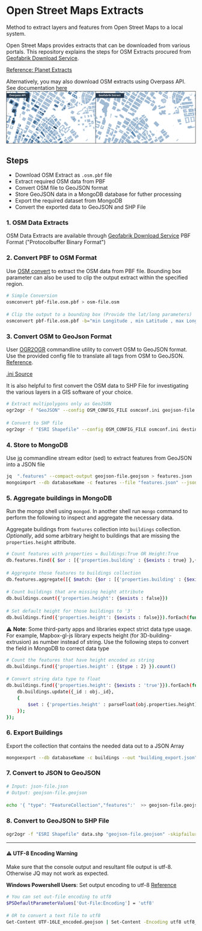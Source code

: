 # Open Street Maps Extracts
Method to extract layers and features from Open Street Maps to a local system.

Open Street Maps provides extracts that can be downloaded from various portals. This repository explains the steps for OSM Extracts procured from [Geofabrik Download Service](http://download.geofabrik.de/).

[Reference: Planet Extracts](http://wiki.openstreetmap.org/wiki/Planet.osm)

Alternatively, you may also download OSM extracts using Overpass API. See documentation [here](https://github.com/UrbanSystemsLab/OverpassAPI-OSM-Extracts)
![overpass-vs-geofabrik](img/overpass-geofabrik.jpg)

## Steps
- Download OSM Extract as `.osm.pbf` file
- Extract required OSM data from PBF
- Convert OSM file to GeoJSON format
- Store GeoJSON data in a MongoDB database for futher processing
- Export the required dataset from MongoDB
- Convert the exported data to GeoJSON and SHP File

### 1. OSM Data Extracts
OSM Data Extracts are available through [Geofabrik Download Service](http://download.geofabrik.de/)
PBF Format ("Protocolbuffer Binary Format") 

### 2. Convert PBF to OSM Format
Use [OSM convert](https://wiki.openstreetmap.org/wiki/Osmconvert) to extract the OSM data from PBF file. Bounding box parameter can also be used to clip the output extract within the specified region.

```sh
# Simple Conversion
osmconvert pbf-file.osm.pbf > osm-file.osm

# Clip the output to a bounding box (Provide the lat/long parameters)
osmconvert pbf-file.osm.pbf -b="min Longitude , min Latitude , max Longitude , max Latitude" -o="osm-file.osm"
```

### 3. Convert OSM to GeoJson Format
User [OGR2OGR](http://www.gdal.org/ogr2ogr.html) commandline utility to convert OSM to GeoJSON format. Use the provided config file to translate all tags from OSM to GeoJSON. [Reference](http://wiki.openstreetmap.org/wiki/OGR).

[.ini Source ](https://raw.githubusercontent.com/BerryDaniel/georemedy-osm-arcgis/master/configuration/osmconf.ini)

It is also helpful to first convert the OSM data to SHP File for investigating the various layers in a GIS software of your choice.

```sh
# Extract multipolygons only as GeoJSON
ogr2ogr -f "GeoJSON" --config OSM_CONFIG_FILE osmconf.ini geojson-file.geojson osm-file.osm -skipfailures -overwrite multipolygons 

# Convert to SHP file
ogr2ogr -f "ESRI Shapefile" --config OSM_CONFIG_FILE osmconf.ini destination-folder osm-file.osm -skipfailures -overwrite -lco ENCODING=UTF-8
```

### 4. Store to MongoDB
Use [jq](https://stedolan.github.io/jq/) commandline stream editor (sed) to extract features from GeoJSON into a JSON file

```sh
jq  ".features" --compact-output geojson-file.geojson > features.json
mongoimport --db databaseName -c features --file "features.json" --jsonArray
```

### 5. Aggregate buildings in MongoDB
Run the mongo shell using `mongod`. In another shell run `mongo` command to perform the following to inspect and aggregate the necessary data.

Aggregate buildings from `features` collection into `buildings` collection. *Optionally*, add some arbitrary height to buildings that are missing the `properties.height` attribute.

```sh
# Count features with properties = Buildings:True OR Height:True
db.features.find({ $or : [{'properties.building' : {$exists : true} },{'properties.height' : {$exists : true} }]}).count()

# Aggregate those features to buildings collection
db.features.aggregate([{ $match: {$or : [{'properties.building' : {$exists : true} },{'properties.height' : {$exists : true} }]} },{ $out: "buildings" }])

# Count buildings that are missing height attribute
db.buildings.count({'properties.height': {$exists : false}})

# Set default height for those buildings to '3'
db.buildings.find({'properties.height': {$exists : false}}).forEach(function(obj) {db.buildings.update({_id : obj._id},{$set : {'properties.height' : parseFloat('3')}});});

```

⚠️ **Note**: Some third-party apps and libraries expect strict data type usage. For example, Mapbox-gl-js library expects height (for 3D-building-extrusion) as number instead of string. Use the following steps to convert the field in MongoDB to correct data type

```sh
# Count the features that have height encoded as string
db.buildings.find({'properties.height' : {$type : 2} }).count()

# Convert string data type to float 
db.buildings.find({'properties.height': {$exists : 'true'}}).forEach(function(obj) { 
	db.buildings.update({_id : obj._id},
	{
		$set : {'properties.height' : parseFloat(obj.properties.height)}
	});
});

```


### 6. Export Buildings
Export the collection that contains the needed data out to a JSON Array

```sh
mongoexport --db databaseName -c buildings --out "building_export.json" --jsonArray 

```

### 7. Convert to JSON to GeoJSON
```sh
# Input: json-file.json 
# Output: geojson-file.geojson

echo '{ "type": "FeatureCollection","features":'  >> geojson-file.geojson ; cat  building_export.json >> geojson-file.geojson ; echo '}' >> geojson-file.geojson
```

### 8. Convert to GeoJSON to SHP File

```sh
ogr2ogr -f "ESRI Shapefile" data.shp "geojson-file.geojson" -skipfailures
```

---

#### ⚠️ UTF-8 Encoding Warning

 Make sure that the console output and resultant file output is utf-8. Otherwise JQ may not work as expected.

**Windows Powershell Users**: Set output encoding to utf-8 [Reference](https://stackoverflow.com/questions/40098771/changing-powershells-default-output-encoding-to-utf-8)

```sh
# You can set out-file encoding to utf8 
$PSDefaultParameterValues['Out-File:Encoding'] = 'utf8'

# OR to convert a text file to utf8
Get-Content UTF-16LE_encoded.geojson | Set-Content -Encoding utf8 utf8_encoded.geojson
```